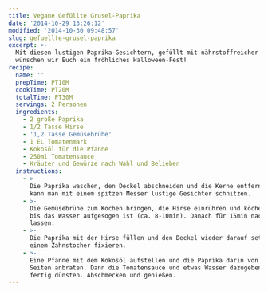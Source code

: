 ```yaml
---
title: Vegane Gefüllte Grusel-Paprika
date: '2014-10-29 13:26:12'
modified: '2014-10-30 09:48:57'
slug: gefuellte-grusel-paprika
excerpt: >-
  Mit diesen lustigen Paprika-Gesichtern, gefüllt mit nährstoffreicher Hirse,
  wünschen wir Euch ein fröhliches Halloween-Fest!
recipe:
  name: ''
  prepTime: PT10M
  cookTime: PT20M
  totalTime: PT30M
  servings: 2 Personen
  ingredients:
    - 2 große Paprika
    - 1/2 Tasse Hirse
    - '1,2 Tasse Gemüsebrühe'
    - 1 EL Tomatenmark
    - Kokosöl für die Pfanne
    - 250ml Tomatensauce
    - Kräuter und Gewürze nach Wahl und Belieben
  instructions:
    - >-
      Die Paprika waschen, den Deckel abschneiden und die Kerne entfernen. Nun
      kann man mit einem spitzen Messer lustige Gesichter schnitzen.
    - >-
      Die Gemüsebrühe zum Kochen bringen, die Hirse einrühren und köcheln lassen
      bis das Wasser aufgesogen ist (ca. 8-10min). Danach für 15min nachquellen
      lassen.
    - >-
      Die Paprika mit der Hirse füllen und den Deckel wieder darauf setzen. Mit
      einem Zahnstocher fixieren.
    - >-
      Eine Pfanne mit dem Kokosöl aufstellen und die Paprika darin von allen
      Seiten anbraten. Dann die Tomatensauce und etwas Wasser dazugeben und
      fertig dünsten. Abschmecken und genießen.
---
```


